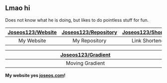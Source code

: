 ## Lmao hi

Does not know what he is doing, but likes to do pointless stuff for fun.

| [Joseos123/Website](https://github.com/Joseos123/joseos.com) | [Joseos123/Repository](https://github.com/Joseos123/repo.joseos.com) | [Joseos123/Shortener](https://github.com/Joseos123/go.joseos.com) | [Joseos123/Redirects](https://github.com/Joseos123/Redirects) |
| :-: | :-: | :-: | :-: |
| My Website | My Repository | Link Shortener | GH Pages Redirect |

| [<div style="width:500px">Joseos123/Gradient</div>](https://github.com/Joseos123/Gradient) | [<div style="width:500px">Joseos123/beta</div>](https://github.com/Joseos123/beta) | [<div style="width:500px">Joseos123/Nil</div>](#) | [<div style="width:500px">Joseos123/Joseos123</div>](https://github.com/Joseos123/Joseos123) |
| :-: | :-: | :-: | :-: |
| Moving Gradient | Beta Repository | Nothing Yet! | Repo for This |


**My website yes [joseos.com](https://joseos.com)!**
